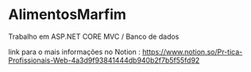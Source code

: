# AlimentosMarfim
Trabalho em ASP.NET CORE MVC / Banco de dados


link para o mais informações no Notion : https://www.notion.so/Pr-tica-Profissionais-Web-4a3d9f93841444db940b2f7b5f55fd92
